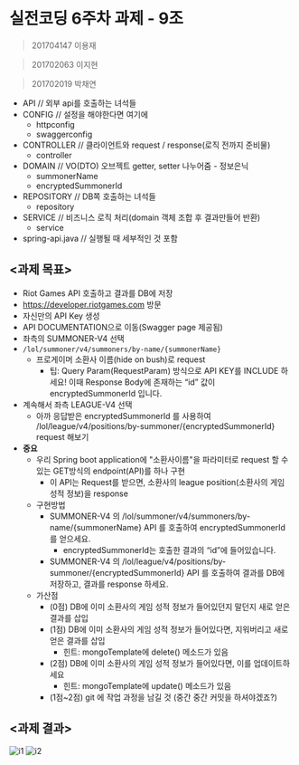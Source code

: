 # 실전코딩 6주차 과제 - 9조
> 201704147 이용재

> 201702063 이지현

> 201702019 박채연

- API // 외부 api를 호출하는 녀석들
- CONFIG // 설정을 해야한다면 여기에
  - httpconfig
  - swaggerconfig
- CONTROLLER // 클라이언트와 request / response(로직 전까지 준비물)
  - controller
- DOMAIN // VO(DTO) 오브젝트 getter, setter 나누어줌 - 정보은닉
  - summonerName
  - encryptedSummonerId
- REPOSITORY // DB쪽 호출하는 녀석들
  - repository
- SERVICE // 비즈니스 로직 처리(domain 객체 조합 후 결과만들어 반환)
  - service
- spring-api.java // 실행될 때 세부적인 것 포함

## <과제 목표>
-  Riot Games API 호출하고 결과를 DB에 저장
  - https://developer.riotgames.com 방문
  - 자신만의 API Key 생성
  - API DOCUMENTATION으로 이동(Swagger page 제공됨)
  - 좌측의 SUMMONER-V4 선택
  - `/lol/summoner/v4/summoners/by-name/{summonerName}`
    - 프로게이머 소환사 이름(hide on bush)로 request
      - 팁: Query Param(RequestParam) 방식으로 API KEY를 INCLUDE 하세요! 이때 Response Body에 존재하는 “id” 값이 encryptedSummonerId 입니다.
  - 계속해서 좌측 LEAGUE-V4 선택
    - 아까 응답받은 encryptedSummonerId 를 사용하여 /lol/league/v4/positions/by-summoner/{encryptedSummonerId}
      request 해보기
  - **중요**
    - 우리 Spring boot application에 "소환사이름"을 파라미터로 request 할 수 있는 GET방식의 endpoint(API)를 하나 구현
      - 이 API는 Request를 받으면, 소환사의 league position(소환사의 게임 성적 정보)을 response
    - 구현방법
      - SUMMONER-V4 의 /lol/summoner/v4/summoners/by-name/{summonerName} API 를 호출하여 encryptedSummonerId 를 얻으세요.
        - encryptedSummonerId는 호출한 결과의 “id”에 들어있습니다.
      - SUMMONER-V4 의 /lol/league/v4/positions/by-summoner/{encryptedSummonerId} API 를 호출하여 결과를 DB에 저장하고, 결과를 response 하세요.
    - 가산점
      - (0점) DB에 이미 소환사의 게임 성적 정보가 들어있던지 말던지 새로 얻은 결과를 삽입
      - (1점) DB에 이미 소환사의 게임 성적 정보가 들어있다면, 지워버리고 새로 얻은 결과를 삽입
        - 힌트: mongoTemplate에 delete() 메소드가 있음
      - (2점) DB에 이미 소환사의 게임 성적 정보가 들어있다면, 이를 업데이트하세요
        - 힌트: mongoTemplate에 update() 메소드가 있음
      - (1점~2점) git 에 작업 과정을 남길 것 (중간 중간 커밋을 하셔야겠죠?)
      
## <과제 결과>
![i1](https://ws1.sinaimg.cn/large/006tNc79gy1g2of3nr58qj319y0u044b.jpg)
![i2](https://ws1.sinaimg.cn/large/006tNc79gy1g2of3n6l3wj31b80t2qak.jpg)